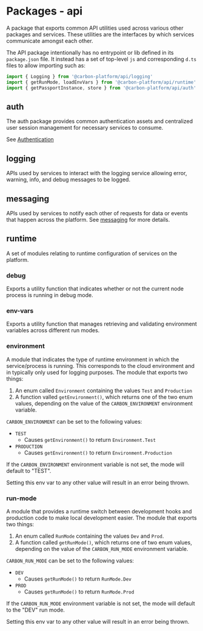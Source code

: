 # Packages - api

A package that exports common API utilities used across various other packages and services. These
utilities are the interfaces by which services communicate amongst each other.

The API package intentionally has no entrypoint or lib defined in its `package.json` file. It
instead has a set of top-level `js` and corresponding `d.ts` files to allow importing such as:

```ts
import { Logging } from '@carbon-platform/api/logging'
import { getRunMode, loadEnvVars } from '@carbon-platform/api/runtime'
import { getPassportInstance, store } from '@carbon-platform/api/auth'
```

## auth

The auth package provides common authentication assets and centralized user session management for
necessary services to consume.

See [Authentication](./authentication.md)

## logging

APIs used by services to interact with the logging service allowing error, warning, info, and debug
messages to be logged.

## messaging

APIs used by services to notify each other of requests for data or events that happen across the
platform. See [messaging](./messaging.md) for more details.

## runtime

A set of modules relating to runtime configuration of services on the platform.

### debug

Exports a utility function that indicates whether or not the current node process is running in
debug mode.

### env-vars

Exports a utility function that manages retrieving and validating environment variables across
different run modes.

### environment

A module that indicates the type of runtime environment in which the service/process is running.
This corresponds to the cloud environment and in typically only used for logging purposes. The
module that exports two things:

1. An enum called `Environment` containing the values `Test` and `Production`
2. A function valled `getEnvironment()`, which returns one of the two enum values, depending on the
   value of the `CARBON_ENVIRONMENT` environment variable.

`CARBON_ENVIRONMENT` can be set to the following values:

- `TEST`
  - Causes `getEnvironment()` to return `Environment.Test`
- `PRODUCTION`
  - Causes `getEnvironment()` to return `Environment.Production`

If the `CARBON_ENVIRONMENT` environment variable is not set, the mode will default to "TEST".

Setting this env var to any other value will result in an error being thrown.

### run-mode

A module that provides a runtime switch between development hooks and production code to make local
development easier. The module that exports two things:

1. An enum called `RunMode` containing the values `Dev` and `Prod`.
2. A function called `getRunMode()`, which returns one of two enum values, depending on the value of
   the `CARBON_RUN_MODE` environment variable.

`CARBON_RUN_MODE` can be set to the following values:

- `DEV`
  - Causes `getRunMode()` to return `RunMode.Dev`
- `PROD`
  - Causes `getRunMode()` to return `RunMode.Prod`

If the `CARBON_RUN_MODE` environment variable is not set, the mode will default to the "DEV" run
mode.

Setting this env var to any other value will result in an error being thrown.
